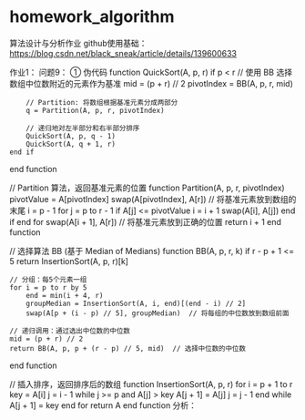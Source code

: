 # homework_algorithm
算法设计与分析作业
github使用基础：https://blog.csdn.net/black_sneak/article/details/139600633

作业1：
问题9：
①  伪代码
function QuickSort(A, p, r)
    if p < r
        // 使用 BB 选择数组中位数附近的元素作为基准
        mid = (p + r) // 2
        pivotIndex = BB(A, p, r, mid)
        
        // Partition: 将数组根据基准元素分成两部分
        q = Partition(A, p, r, pivotIndex)
        
        // 递归地对左半部分和右半部分排序
        QuickSort(A, p, q - 1)
        QuickSort(A, q + 1, r)
    end if
end function

// Partition 算法，返回基准元素的位置
function Partition(A, p, r, pivotIndex)
    pivotValue = A[pivotIndex]
    swap(A[pivotIndex], A[r])  // 将基准元素放到数组的末尾
    i = p - 1
    for j = p to r - 1
        if A[j] <= pivotValue
            i = i + 1
            swap(A[i], A[j])
        end if
    end for
    swap(A[i + 1], A[r])  // 将基准元素放到正确的位置
    return i + 1
end function

// 选择算法 BB (基于 Median of Medians)
function BB(A, p, r, k)
    if r - p + 1 <= 5
        return InsertionSort(A, p, r)[k]
    
    // 分组：每5个元素一组
    for i = p to r by 5
        end = min(i + 4, r)
        groupMedian = InsertionSort(A, i, end)[(end - i) // 2]
        swap(A[p + (i - p) // 5], groupMedian)  // 将每组的中位数放到数组前面
    
    // 递归调用：通过选出中位数的中位数
    mid = (p + r) // 2
    return BB(A, p, p + (r - p) // 5, mid)  // 选择中位数的中位数
end function

// 插入排序，返回排序后的数组
function InsertionSort(A, p, r)
    for i = p + 1 to r
        key = A[i]
        j = i - 1
        while j >= p and A[j] > key
            A[j + 1] = A[j]
            j = j - 1
        end while
        A[j + 1] = key
    end for
    return A
end function
分析：
